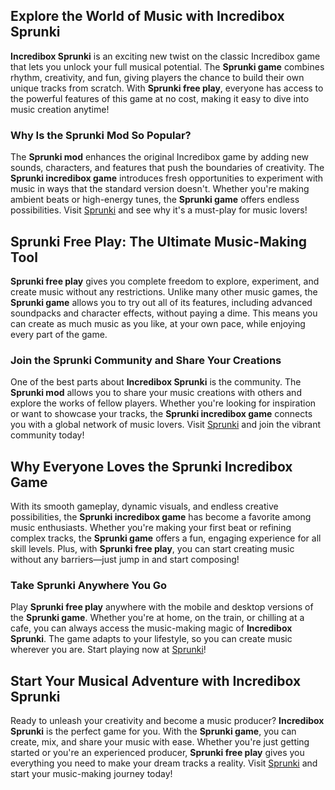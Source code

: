 <h2>Explore the World of Music with Incredibox Sprunki</h2>
<p><strong>Incredibox Sprunki</strong> is an exciting new twist on the classic Incredibox game that lets you unlock your full musical potential. The <strong>Sprunki game</strong> combines rhythm, creativity, and fun, giving players the chance to build their own unique tracks from scratch. With <strong>Sprunki free play</strong>, everyone has access to the powerful features of this game at no cost, making it easy to dive into music creation anytime!</p>

<h3>Why Is the Sprunki Mod So Popular?</h3>
<p>The <strong>Sprunki mod</strong> enhances the original Incredibox game by adding new sounds, characters, and features that push the boundaries of creativity. The <strong>Sprunki incredibox game</strong> introduces fresh opportunities to experiment with music in ways that the standard version doesn't. Whether you're making ambient beats or high-energy tunes, the <strong>Sprunki game</strong> offers endless possibilities. Visit <a href="https://sprunkisprunk.github.io/">Sprunki</a> and see why it's a must-play for music lovers!</p>

<h2>Sprunki Free Play: The Ultimate Music-Making Tool</h2>
<p><strong>Sprunki free play</strong> gives you complete freedom to explore, experiment, and create music without any restrictions. Unlike many other music games, the <strong>Sprunki game</strong> allows you to try out all of its features, including advanced soundpacks and character effects, without paying a dime. This means you can create as much music as you like, at your own pace, while enjoying every part of the game.</p>

<h3>Join the Sprunki Community and Share Your Creations</h3>
<p>One of the best parts about <strong>Incredibox Sprunki</strong> is the community. The <strong>Sprunki mod</strong> allows you to share your music creations with others and explore the works of fellow players. Whether you're looking for inspiration or want to showcase your tracks, the <strong>Sprunki incredibox game</strong> connects you with a global network of music lovers. Visit <a href="https://sprunkisprunk.github.io/">Sprunki</a> and join the vibrant community today!</p>

<h2>Why Everyone Loves the Sprunki Incredibox Game</h2>
<p>With its smooth gameplay, dynamic visuals, and endless creative possibilities, the <strong>Sprunki incredibox game</strong> has become a favorite among music enthusiasts. Whether you're making your first beat or refining complex tracks, the <strong>Sprunki game</strong> offers a fun, engaging experience for all skill levels. Plus, with <strong>Sprunki free play</strong>, you can start creating music without any barriers—just jump in and start composing!</p>

<h3>Take Sprunki Anywhere You Go</h3>
<p>Play <strong>Sprunki free play</strong> anywhere with the mobile and desktop versions of the <strong>Sprunki game</strong>. Whether you're at home, on the train, or chilling at a cafe, you can always access the music-making magic of <strong>Incredibox Sprunki</strong>. The game adapts to your lifestyle, so you can create music wherever you are. Start playing now at <a href="https://sprunkisprunk.github.io/">Sprunki</a>!</p>

<h2>Start Your Musical Adventure with Incredibox Sprunki</h2>
<p>Ready to unleash your creativity and become a music producer? <strong>Incredibox Sprunki</strong> is the perfect game for you. With the <strong>Sprunki game</strong>, you can create, mix, and share your music with ease. Whether you're just getting started or you're an experienced producer, <strong>Sprunki free play</strong> gives you everything you need to make your dream tracks a reality. Visit <a href="https://sprunkisprunk.github.io/">Sprunki</a> and start your music-making journey today!</p>
